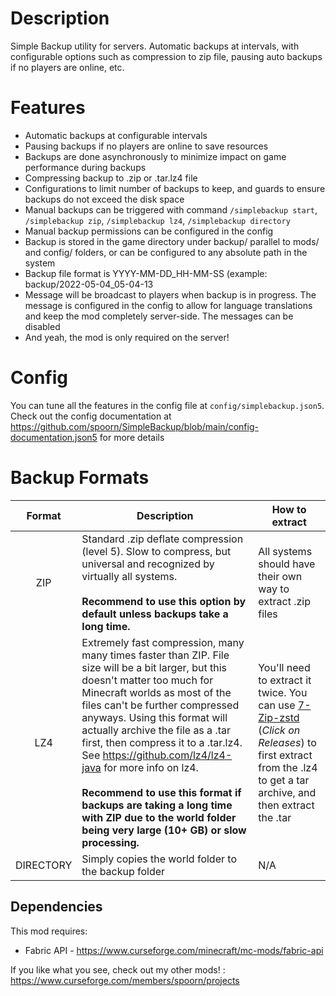 # Description
Simple Backup utility for servers.  Automatic backups at intervals, with configurable options such as compression to zip file, pausing auto backups if no players are online, etc.

# Features
- Automatic backups at configurable intervals
- Pausing backups if no players are online to save resources
- Backups are done asynchronously to minimize impact on game performance during backups
- Compressing backup to .zip or .tar.lz4 file
- Configurations to limit number of backups to keep, and guards to ensure backups do not exceed the disk space
- Manual backups can be triggered with command `/simplebackup start`, `/simplebackup zip`, `/simplebackup lz4`, `/simplebackup directory`
- Manual backup permissions can be configured in the config
- Backup is stored in the game directory under backup/ parallel to mods/ and config/ folders, or can be configured to any absolute path in the system
- Backup file format is YYYY-MM-DD_HH-MM-SS (example: backup/2022-05-04_05-04-13
- Message will be broadcast to players when backup is in progress.  The message is configured in the config to allow for language translations and keep the mod completely server-side.  The messages can be disabled
- And yeah, the mod is only required on the server!

# Config
You can tune all the features in the config file at `config/simplebackup.json5`. Check out the config documentation at https://github.com/spoorn/SimpleBackup/blob/main/config-documentation.json5 for more details

# Backup Formats

| Format | Description | How to extract |
| :---: | ----------- | --- |
| ZIP | Standard .zip deflate compression (level 5).  Slow to compress, but universal and recognized by virtually all systems.<br /><br />__Recommend to use this option by default unless backups take a long time.__ | All systems should have their own way to extract .zip files |
| LZ4 | Extremely fast compression, many many times faster than ZIP.  File size will be a bit larger, but this doesn't matter too much for Minecraft worlds as most of the files can't be further compressed anyways.  Using this format will actually archive the file as a .tar first, then compress it to a .tar.lz4.  See https://github.com/lz4/lz4-java for more info on lz4.<br /><br />__Recommend to use this format if backups are taking a long time with ZIP due to the world folder being very large (10+ GB) or slow processing.__ | You'll need to extract it twice.  You can use [7-Zip-zstd](https://github.com/mcmilk/7-Zip-zstd) (_Click on Releases_) to first extract from the .lz4 to get a tar archive, and then extract the .tar |
| DIRECTORY | Simply copies the world folder to the backup folder | N/A |

## Dependencies
This mod requires:
- Fabric API - https://www.curseforge.com/minecraft/mc-mods/fabric-api 
 
If you like what you see, check out my other mods! :  https://www.curseforge.com/members/spoorn/projects
